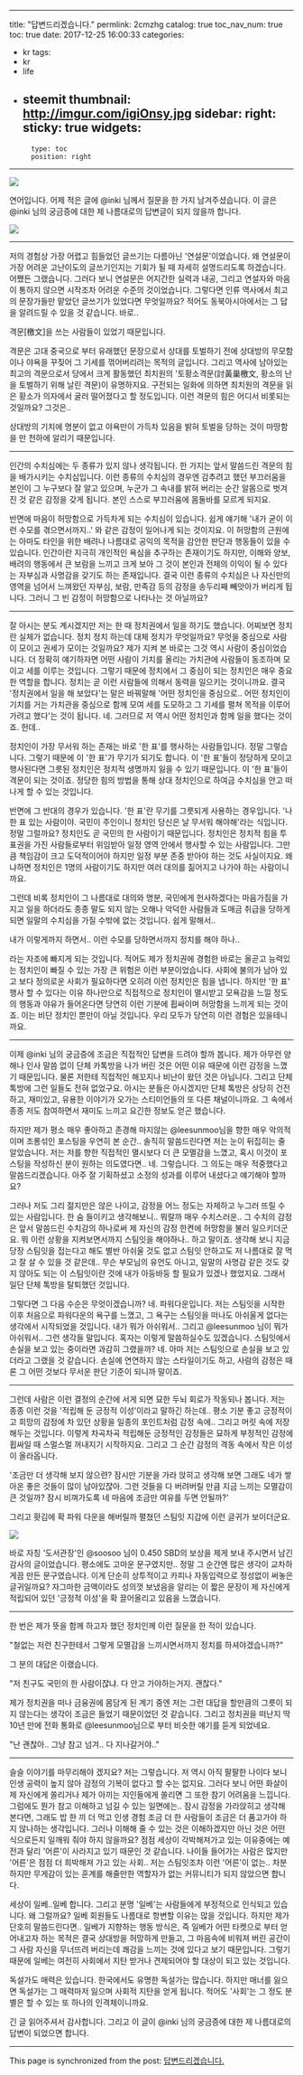 
---
title: "답변드리겠습니다."
permlink: 2cmzhg
catalog: true
toc_nav_num: true
toc: true
date: 2017-12-25 16:00:33
categories:
- kr
tags:
- kr
- life
- steemit
thumbnail: http://imgur.com/igiOnsy.jpg
sidebar:
    right:
        sticky: true
widgets:
    -
        type: toc
        position: right
---


![](http://imgur.com/igiOnsy.jpg)

연어입니다. 어제 적은 글에 @inki 님께서 질문을 한 가지 남겨주셨습니다. 이 글은 @inki 님의  궁금증에 대한 제 나름대로의 답변글이 되지 않을까 합니다.

![](https://i.imgur.com/nQdPmwz.png)

---

저의 경험상 가장 어렵고 힘들었던 글쓰기는 다름아닌 '연설문'이었습니다. 왜 연설문이 가장 어려운 고난이도의 글쓰기인지는 기회가 될 때 자세히 설명드리도록 하겠습니다. 어쨌든 그랬습니다. 그러다 보니 연설문은 어지간한 실력과 내공, 그리고 연설자와 마음이 통하지 않으면 시작조차 어려운 수준의 것이었습니다. 그렇다면 인류 역사에서 최고의 문장가들만 맡았던 글쓰기가 있었다면 무엇일까요? 적어도 동북아시아에서는 그 답을 알려드릴 수 있을 것 같습니다. 바로.. 

격문[檄文]을 쓰는 사람들이 있었기 때문입니다.

격문은 고대 중국으로 부터 유래했던 문장으로서 상대를 토벌하기 전에 상대방의 무모함이나 야욕을 꾸짖어 그 기세를 꺾어버리려는 목적의 글입니다. 그리고 역사에 남아있는 최고의 격문으로서 당에서 크게 활동했던 최치원의 '토황소격문(討黃巢檄文, 황소의 난을 토벌하기 위해 날린 격문)이 유명하지요. 구전되는 일화에 의하면 최치원의 격문을 읽은 황소가 의자에서 굴러 떨어졌다고 할 정도입니다. 이런 격문의 힘은 어디서 비롯되는 것일까요? 그것은..

상대방의 기치에 명분이 없고 야욕만이 가득차 있음을 밝혀 토벌을 당하는 것이 마땅함을 만 천하에 알리기 때문입니다.

---

인간의 수치심에는 두 종류가 있지 않나 생각됩니다. 한 가지는 앞서 말씀드린 격문의 힘을 배가시키는 수치심입니다. 이런 종류의 수치심의 경우엔 감추려고 했던 부끄러움을 본인이 그 누구보다 잘 알고 있으며, 누군가 그 속내를 밝혀 버리는 순간 알몸으로 벗겨진 것 같은 감정을 갖게 됩니다. 본인 스스로 부끄러움에 몸둘바를 모르게 되지요.

반면에 마음이 허망함으로 가득차게 되는 수치심이 있습니다. 쉽게 얘기해 '내가 굳이 이런 수모를 겪으면서까지..' 와 같은 감정이 일어나게 되는 것이지요. 이 허망함의 근원에는 아마도 타인을 위한 배려나 나름대로 공익의 목적을 감안한 판단과 행동들이 있을 수 있습니다. 인간이란 지극히 개인적인 욕심을 추구하는 존재이기도 하지만, 이해와 양보, 배려의 행동에서 큰 보람을 느끼고 크게 보아 그 것이 본인과 전체의 이익이 될 수 있다는 자부심과 사명감을 갖기도 하는 존재입니다. 결국 이런 종류의 수치심은 나 자신만의 영역을 넘어서 느껴왔던 자부심, 보람, 만족감 등의 감정을 송두리째 빼앗아가 버리게 됩니다. 그러니 그 빈 감정이 허망함으로 나타나는 것 아닐까요?

---

잘 아시는 분도 계시겠지만 저는 한 때 정치권에서 일을 하기도 했습니다. 어찌보면 정치란 실체가 없습니다. 정치 정치 하는데 대체 정치가 무엇일까요? 무엇을 중심으로 사람이 모이고 권세가 모이는 것일까요? 제가 지켜 본 바로는 그것 역시 사람이 중심이었습니다. 더 정확히 얘기하자면 어떤 사람이 기치를 올리는 가치관에 사람들이 동조하며 모이고 세를 이루는 것입니다. 그렇기 때문에 정치에서 그 중심이 되는 정치인은 매우 중요한 역할을 합니다. 정치는 곧 이런 사람들에 의해서 동력을 일으키는 것이니까요. 결국 '정치권에서 일을 해 보았다'는 말은 바꿔말해 '어떤 정치인을 중심으로.. 어떤 정치인이 기치를 거는 가치관을 중심으로 함께 모여 세를 도모하고 그 기세를 펼쳐 목적을 이루어 가려고 했다'는 것이 됩니다. 네. 그러므로 저 역시 어떤 정치인과 함께 일을 했다는 것이죠. 헌데..

정치인이 가장 무서워 하는 존재는 바로 '한 표'를 행사하는 사람들입니다. 정말 그렇습니다. 그렇기 때문에 이 '한 표'가 무기가 되기도 합니다. 이 '한 표'들이 정당하게 모이고 행사된다면 그릇된 정치인은 정치적 생명까지 잃을 수 있기 때문입니다. 이 '한 표'들이 격문이 되는 것이죠. 정당한 힘의 방법을 통해 상대 정치인으로 하여금 수치심을 안고 떠나게 할 수 있는 것입니다.

반면에 그 반대의 경우가 있습니다. '한 표'란 무기를 그릇되게 사용하는 경우입니다. '나 한 표 있는 사람이야. 국민이 주인이니 정치인 당신은 날 무서워 해야해'라는 식입니다. 정말 그럴까요? 정치인도 곧 국민의 한 사람이기 때문입니다. 정치인은 정치적 힘을 투표권을 가진 사람들로부터 위임받아 일정 영역 안에서 행사할 수 있는 사람입니다. 그만큼 책임감이 크고 도덕적이어야 하지만 일정 부분 존중 받아야 하는 것도 사실이지요. 왜냐하면 정치인은 1명의 사람이기도 하지만 여러 대의를 짊어지고 나가야 하는 사람이니까요.

그런데 비록 정치인이 그 나름대로 대의와 명분, 국민에게 헌사하겠다는 마음가짐을 가지고 일을 하더라도 종종 말도 되지 않는 오해나 악덕한 사람들과 도매금 취급을 당하게 되면 일말의 수치심을 가질 수밖에 없는 것입니다. 쉽게 말해서..

내가 이렇게까지 하면서.. 이런 수모를 당하면서까지 정치를 해야 하나.. 

라는 자조에 빠지게 되는 것입니다. 적어도 제가 정치권에 경험한 바로는 올곧고 능력있는 정치인이 빠질 수 있는 가장 큰 위험은 이런 부분이었습니다. 사회에 불의가 남아 있고 보다 정의로운 사회가 필요하다면 오히려 이런 정치인은 힘을 냅니다. 하지만 '한 표' 행사 할 수 있다는 이유 하나만으로 직접적으로 정치인이 멸시받고 모욕감을 느낄 정도의 행동과 야유가 들어온다면 당연히 이런 기분에 휩싸이며 허망함을 느끼게 되는 것이죠. 이는 비단 정치인 뿐만이 아닐 것입니다. 우리 모두가 당연히 이런 경험은 있을테니까요.

---

이제  @inki 님의 궁금증에 조금은 직접적인 답변을 드려야 할까 봅니다. 제가 아무런 양해나 인사 말씀 없이 단체 카톡방을 나가 버린 것은 어떤 이유 때문에 이런 감정을 느꼈기 때문입니다. 물론 저한테 직접적인 해꼬지나 비난이 왔던 것은 아닙니다. 그리고 단체 톡방에 그런 일들도 전혀 없었구요. 아시는 분들은 아시겠지만 단체 톡방은 상당히 건전하고, 재미있고, 유용한 이야기가 오가는 스티미언들의 또 다른 채널이니까요. 그 속에서 종종 저도 참여하면서 재미도 느끼고 요긴한 정보도 얻곤 했습니다. 

하지만 제가 평소 매우 좋아하고 존경해 마지않는 @leesunmoo님을 향한 매우 악의적이며 조롱섞인 포스팅을 우연히 본 순간.. 솔직히 말씀드린다면 저는 눈이 뒤집히는 줄 알았습니다. 저는 저를 향한 직접적인 멸시보다 더 큰 모멸감을 느꼈고, 혹시 이것이 포스팅을 작성하신 분이 원하는 의도였다면.. 네. 그렇습니다. 그 의도는 매우 적중했다고 말씀드리겠습니다. 아주 잘 기획하셨고 소정의 성과를 이루어 내셨다고 얘기해야 할까요?

그러나 저도 그리 젊지만은 않은 나이고, 감정을 어느 정도는 자제하고 누그러 뜨릴 수 있는 사람입니다. 한 숨 들이키고 생각해보니.. 뭐랄까 매우 수치스러운.. 그 수치의 감정은 앞서 말씀드린 수치감의 하나로써 제 자신의 감정 한켠에 허망함을 불러 일으키더군요. 뭐 이런 상황을 지켜보면서까지 스팀잇을 해야하나.. 하고 말이죠. 생각해 보니 지금 당장 스팀잇을 접는다고 해도 별반 아쉬울 것도 없고 스팀잇 안하고도 저 나름대로 잘 먹고 잘 살 수 있을 것 같은데.. 무슨 부모님의 유언도 아니고, 일말의 사명감 같은 것도 갖지 않아도 되는 이 스팀잇이란 것에 내가 아둥바둥 할 필요가 있겠나 했었지요. 그래서 일단 단체 톡방을 탈퇴했던 것입니다.

그렇다면 그 다음 수순은 무엇이겠습니까? 네. 파워다운입니다. 저는 스팀잇을 시작한 이후 처음으로 파워다운의 욕구를 느꼈고, 그 욕구는 스팀잇을 떠나도 아쉬울게 없다는 생각에서 시작되었을 것입니다. 내가 뭐가 아쉬워서.. 그리고 @leesunmoo 님이 뭐가 아쉬워서.. 그런 생각들 말입니다. 혹자는 이렇게 말씀하실수도 있겠습니다. 스팀잇에서 손실을 보고 있는 중이라면 과감히 그랬을까? 네. 아마 저는 스팀잇으로 손실을 보고 있더라고 그랬을 것 같습니다. 손실에 연연하지 않는 스타일이기도 하고, 사람의 감정은 때론 그 어떤 것보다 무서운 판단 기준이 되니까 말이죠.

---

그런데 사람은 이런 결정의 순간에 서게 되면 묘한 두뇌 회로가 작동되나 봅니다. 저는 종종 이런 것을 '적립해 둔 긍정적 이성'이라고 말하긴 하는데.. 평소 기분 좋고 긍정적이고 희망의 감정에 차 있던 상황을 일종의 포인트처럼 감정 속에.. 그리고 머릿 속에 저장해두는 것입니다. 이렇게 차곡차곡 적립해둔 긍정적인 감정들은 묘하게 부정적인 감정에 휩싸일 때 스멀스멀 꺼내지기 시작하지요. 그리고 그 순간 감정의 격동 속에서 작은 이성이 올라옵니다. 

'조금만 더 생각해 보지 않으련? 잠시만 기분을 가라 앉히고 생각해 보면 그래도 네가 쌓아온 좋은 것들이 많이 남아있쟎아. 그런 것들을 다 버려버릴 만큼 지금 느끼는 모멸감이 큰 것일까? 잠시 비껴가도록 네 마음에 조금만 여유를 두면 안될까?'

그리고 홧김에 확 파워 다운을 해버릴까 펼쳤던 스팀잇 지갑에 이런 글귀가 보이더군요.

![](https://i.imgur.com/KaPUB8A.png)

바로 자칭 '도서관장'인 @soosoo 님이 0.450 SBD의 보상을 제게 보내 주시면서 남긴 감사의 글이었습니다. 평소에도 고마운 문구였지만.. 정말 그 순간엔 많은 생각이 교차하게끔 만든 문구였습니다. 이게 단순히 상투적이고 카피나 자동입력으로 정성없이 써놓은 글귀일까요? 자그마한 금액이라도 성의껏 보냈음을 알리는 이 짧은 문장이 제 자신에게 적립되어 있던 '긍정적 이성'을 확 끌어올리고 있음을 느꼈습니다.

---

한 번은 제가 뜻을 함께 하고자 했던 정치인께 이런 질문을 한 적이 있습니다.

"철없는 저런 친구한테서 그렇게 모멸감을 느끼시면서까지 정치를 하셔야겠습니까?"

그 분의 대답은 이랬습니다.

"저 친구도 국민의 한 사람이쟎냐. 다 안고 가야하는거지. 괜찮다."

제가 정치권을 떠나 금융권에 몸담게 된 계기 중엔 저는 그런 대답을 할만큼의 그릇이 되지 않는다는 생각이 조금은 들었기 때문이었던 것 같습니다. 그리고 정치권을 떠난지 딱 10년 만에 전화 통화로 @leesunmoo님으로 부터 비슷한 얘기를 듣게 되었네요.

"난 괜찮아.. 그냥 참고 넘겨.. 다 지나갈거야.."

---

슬슬 이야기를 마무리해야 겠지요? 저는 그렇습니다. 저 역시 아직 팔팔한 나이다 보니 인생 공력이 높지 않아 감정의 기복이 없다고 할 수는 없지요. 그러다 보니 어떤 화살이 제 자신에게 쏠리거나 제가 아끼는 지인들에게 쏠리면 그 또한 참기 어려움을 느낍니다. 그럼에도 뭔가 참고 이해하고 넘길 수 있는 일면에는.. 잠시 감정을 가라앉히고 생각해 본다면, 그래도 밥 한 끼 더 먹고 인생 경험 조금 더 한 사람들이 조금은 더 품고가야 하지 않나하는 생각입니다. 그러나 이해해 줄 수 있는 것은 이해하겠지만 아닌 것은 어떤 식으로든지 일깨워 줘야 하지 않을까요? 점점 세상이 각박해져가고 있는 이유중에는 예전과 달리 '어른'이 사라지고 있기 때문인 것 같습니다. 나이들 들어가는 사람은 많지만 '어른'은 점점 더 희박해져 가고 있는 사회.. 저는 스팀잇조차 이런 '어른'이 없는.. 차분하지만 무게감이 있는 훈계를 해줄만한 역할자가 없는 커뮤니티가 되지 않았으면 합니다.

세상이 일베..일베 합니다. 그리고 분명 '일베'는 사람들에게 부정적으로 인식되고 있습니다. 왜 그럴까요? 일베 회원들도 나름대로 항변할 이유는 많을 것입니다. 하지만 제가 단호히 말씀드린다면.. 일베가 지향하는 행동 방식은, 즉 일베가 어떤 타켓으로 부터 얻어내고자 하는 목적은 결국 상대방을 허망하게 만들고, 그 마음속에 비워져 버린 공간이 그 사람 자신을 무너뜨려 버리는데 쾌감을 느끼는 것에 있다고 보기 때문입니다. 그렇기 때문에 일베는 여전히 사회에서 지탄 받거나 견제되어야 할 대상이 되고 있는 것입니다.

독설가도 매력은 있습니다. 한국에서도 유명한 독설가는 많습니다. 하지만 매너를 잃으면 독설가는 그 매력마저 잃으며 사회적 지탄을 얻게 됩니다. 적어도 '사회'는 그 정도 분별은 할 수 있는 또 하나의 인격체이니까요.

긴 글 읽어주셔서 감사합니다. 그리고 이 글이 @inki 님의 궁금증에 대한 제 나름대로의 답변이 되었으면 합니다.

- - -

This page is synchronized from the post: [답변드리겠습니다.](https://steemit.com/@jack8831/2cmzhg)
